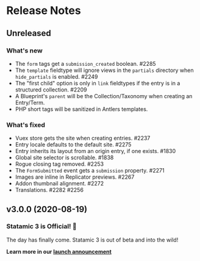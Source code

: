 # Release Notes

## Unreleased

### What's new
- The `form` tags get a `submission_created` boolean. #2285
- The `template` fieldtype will ignore views in the `partials` directory when `hide_partials` is enabled. #2249
- The "first child" option is only in `link` fieldtypes if the entry is in a structured collection. #2209
- A Blueprint's `parent` will be the Collection/Taxonomy when creating an Entry/Term.
- PHP short tags will be sanitized in Antlers templates.

### What's fixed
- Vuex store gets the site when creating entries. #2237
- Entry locale defaults to the default site. #2275
- Entry inherits its layout from an origin entry, if one exists. #1830
- Global site selector is scrollable. #1838
- Rogue closing tag removed. #2253
- The `FormSubmitted` event gets a `submission` property. #2271
- Images are inline in Replicator previews. #2267
- Addon thumbnail alignment. #2272
- Translations. #2282 #2256



## v3.0.0 (2020-08-19)

### Statamic 3 is Official! 🎉
The day has finally come. Statamic 3 is out of beta and into the wild!

**Learn more in our [launch announcement](https://statamic.com/blog/statamic-3-launch-announcement)**

